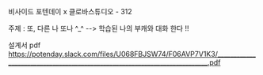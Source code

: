 비사이드 포텐데이 x 클로바스튜디오 - 312 

주제 : 또, 다른 나 또나 ^_^
--> 학습된 나의 부캐와 대화 한다 !!

설계서 pdf
https://potenday.slack.com/files/U068FBJSW74/F06AVP7V1K3/___________________________________________________________________________.pdf
